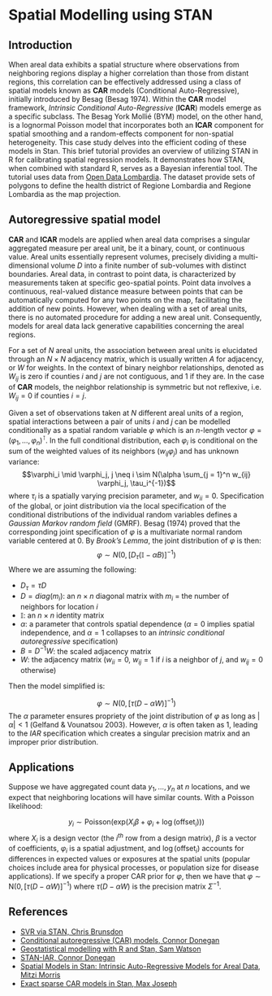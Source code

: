 Spatial Modelling using STAN
================

## Introduction

When areal data exhibits a spatial structure where observations from
neighboring regions display a higher correlation than those from distant
regions, this correlation can be effectively addressed using a class of
spatial models known as **CAR** models (Conditional Auto-Regressive),
initially introduced by Besag (Besag 1974). Within the **CAR** model
framework, *Intrinsic Conditional Auto-Regressive* (**ICAR**) models
emerge as a specific subclass. The Besag York Mollié (BYM) model, on the
other hand, is a lognormal Poisson model that incorporates both an
**ICAR** component for spatial smoothing and a random-effects component
for non-spatial heterogeneity. This case study delves into the efficient
coding of these models in Stan. This brief tutorial provides an overview
of utilizing STAN in R for calibrating spatial regression models. It
demonstrates how STAN, when combined with standard R, serves as a
Bayesian inferential tool. The tutorial uses data from [Open Data
Lombardia](https://www.dati.lombardia.it/). The dataset provide sets of
polygons to define the health district of Regione Lombardia and Regione
Lombardia as the map projection.

## Autoregressive spatial model

**CAR** and **ICAR** models are applied when areal data comprises a
singular aggregated measure per areal unit, be it a binary, count, or
continuous value. Areal units essentially represent volumes, precisely
dividing a multi-dimensional volume $D$ into a finite number of
sub-volumes with distinct boundaries. Areal data, in contrast to point
data, is characterized by measurements taken at specific geo-spatial
points. Point data involves a continuous, real-valued distance measure
between points that can be automatically computed for any two points on
the map, facilitating the addition of new points. However, when dealing
with a set of areal units, there is no automated procedure for adding a
new areal unit. Consequently, models for areal data lack generative
capabilities concerning the areal regions.

For a set of $N$ areal units, the association between areal units is
elucidated through an $N \times N$ adjacency matrix, which is usually
written $A$ for adjacency, or $W$ for weights. In the context of binary
neighbor relationships, denoted as $W_{ij}$ is zero if counties $i$ and
$j$ are not contiguous, and $1$ if they are. In the case of **CAR**
models, the neighbor relationship is symmetric but not reflexive,
i.e. $W_{ij} = 0$ if counties $i = j$.

Given a set of observations taken at $N$ different areal units of a
region, spatial interactions between a pair of units $i$ and $j$ can be
modelled conditionally as a spatial random variable $\varphi$ which is
an $n$-length vector
$\varphi = (\varphi_1,\ldots,\varphi_n)^{\intercal}$. In the full
conditional distribution, each $\varphi_i$ is conditional on the sum of
the weighted values of its neighbors $(w_{ij}\varphi_j)$ and has unknown
variance:
$$\varphi_i \mid \varphi_j, j \neq i \sim N(\alpha \sum_{j = 1}^n w_{ij} \varphi_j, \tau_i^{-1})$$
where $\tau_i$ is a spatially varying precision parameter, and
$w_{ii} = 0$. Specification of the global, or joint distribution via the
local specification of the conditional distributions of the individual
random variables defines a *Gaussian Markov random field* (GMRF). Besag
(1974) proved that the corresponding joint specification of $\varphi$ is
a multivariate normal random variable centered at $0$. By *Brook’s
Lemma*, the joint distribution of $\varphi$ is then:
$$\varphi \sim N(0, [D_\tau (\mathbb{I}  - \alpha B)]^{-1})$$ Where we
are assuming the following:

- $D_\tau = \tau D$
- $D=diag(m_i)$: an $n \times n$ diagonal matrix with $m_i$ = the number
  of neighbors for location $i$
- $\mathbb{I}$: an $n \times n$ identity matrix
- $\alpha$: a parameter that controls spatial dependence ($\alpha = 0$
  implies spatial independence, and $\alpha = 1$ collapses to an
  *intrinsic conditional autoregressive* specification)
- $B=D^{−1}W$: the scaled adjacency matrix
- $W$: the adjacency matrix ($w_{ii}=0$, $w_{ij} = 1$ if $i$ is a
  neighbor of $j$, and $w_{ij}=0$ otherwise)

Then the model simplified is:

$$\varphi \sim N(0, [\tau (D - \alpha W)]^{-1})$$ The $\alpha$ parameter
ensures propriety of the joint distribution of $\varphi$ as long as
$|\alpha| < 1$ (Gelfand & Vounatsou 2003). However, $\alpha$ is often
taken as $1$, leading to the *IAR* specification which creates a
singular precision matrix and an improper prior distribution.

## Applications

Suppose we have aggregated count data $y_1,\ldots,y_n$ at $n$ locations,
and we expect that neighboring locations will have similar counts. With
a Poisson likelihood:

$$y_i \sim \text{Poisson}(\text{exp}(X_{i} \beta + \varphi_i + \log(\text{offset}_i)))$$
where $X_i$ is a design vector (the $i^{th}$ row from a design matrix),
$\beta$ is a vector of coefficients, $\varphi_i$ is a spatial
adjustment, and $\log(\text{offset}_i)$ accounts for differences in
expected values or exposures at the spatial units (popular choices
include area for physical processes, or population size for disease
applications). If we specify a proper CAR prior for $\varphi$, then we
have that $\varphi \sim \text{N}(0, [\tau (D - \alpha W)]^{-1})$ where
$\tau (D - \alpha W)$ is the precision matrix $\Sigma^{-1}$.

## References

+ [SVR via STAN, Chris Brunsdon](https://rpubs.com/chrisbrunsdon/503833)
+ [Conditional autoregressive (CAR) models, Connor Donegan](https://connordonegan.github.io/geostan/reference/stan_car.html)
+ [Geostatistical modelling with R and Stan, Sam Watson](https://aheblog.com/2016/12/07/geostatistical-modelling-with-r-and-stan/)
+ [STAN-IAR, Connor Donegan](https://github.com/ConnorDonegan/Stan-IAR)
+ [Spatial Models in Stan: Intrinsic Auto-Regressive Models for Areal Data, Mitzi Morris](https://mc-stan.org/users/documentation/case-studies/icar_stan.html#bym2-improving-the-parameterization-of-the-besag-york-and-mollie-model)
+ [Exact sparse CAR models in Stan, Max Joseph](https://mc-stan.org/users/documentation/case-studies/mbjoseph-CARStan.html)




